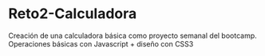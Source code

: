 # Reto2-Calculadora
Creación de una calculadora básica como proyecto semanal del bootcamp. Operaciones básicas con Javascript + diseño con CSS3
